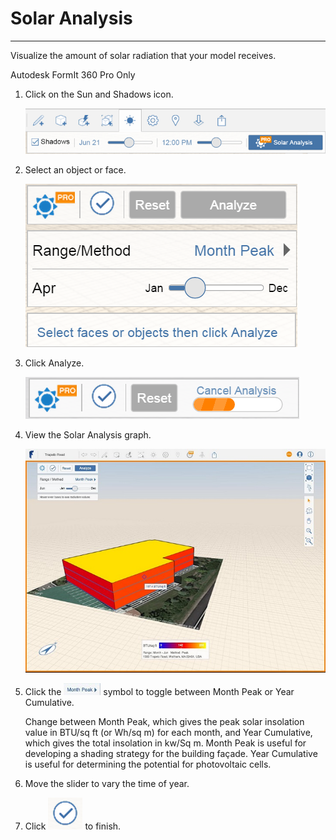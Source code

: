 # Solar Analysis

----

Visualize the amount of solar radiation that your model receives.
 

Autodesk FormIt 360 Pro Only

1. Click on the Sun and Shadows icon. 
    
    ![](Images/GUID-E006E31A-1423-49CF-B491-A14D8AE94FC8-low.png)
2. Select an object or face. 
    
    ![](Images/GUID-653B185E-D0A7-4DC6-8BC9-230D8BB2EA47-low.png)
3. Click Analyze. 
    
    ![](Images/GUID-EA6C1A74-1460-4A56-B9FD-1B18D6DD01B5-low.png)
4. View the Solar Analysis graph. 
    
    ![](Images/GUID-D8F8D974-D41D-4E07-BA81-D8A84A63F956-low.jpg)
5. Click the ![](Images/GUID-031D977C-EEAA-44AD-B73D-19FB4A2C0117-low.jpg) symbol to toggle between Month Peak or Year Cumulative. 
    
    Change between Month Peak, which gives the peak solar insolation value in BTU/sq ft (or Wh/sq m) for each month, and Year Cumulative, which gives the total insolation in kw/Sq m. Month Peak is useful for developing a shading strategy for the building façade. Year Cumulative is useful for determining the potential for photovoltaic cells.
6. Move the slider to vary the time of year.
7. Click ![](Images/GUID-C232B795-396C-4AA4-B933-59EADB149117-low.png) to finish.
